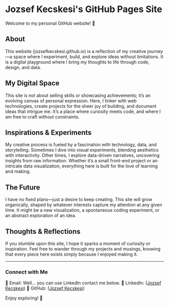 # Jozsef Kecskesi's GitHub Pages Site

Welcome to my personal GitHub website! 🚀

## About
This website (jozsefkecskesi.github.io) is a reflection of my creative journey—a space where I experiment, build, and explore ideas without limitations. It is a digital playground where I bring my thoughts to life through code, design, and data.

## My Digital Space
This site is not about selling skills or showcasing achievements; it’s an evolving canvas of personal expression. Here, I tinker with web technologies, create projects for the sheer joy of building, and document ideas that intrigue me. It’s a place where curiosity meets code, and where I am free to craft without constraints.

## Inspirations & Experiments
My creative process is fueled by a fascination with technology, data, and storytelling. Sometimes I dive into visual experiments, blending aesthetics with interactivity. Other times, I explore data-driven narratives, uncovering insights from raw information. Whether it’s a small front-end project or an intricate data visualization, everything here is built for the love of learning and making.

## The Future
I have no fixed plans—just a desire to keep creating. This site will grow organically, shaped by whatever interests capture my attention at any given time. It might be a new visualization, a spontaneous coding experiment, or an abstract exploration of an idea.

## Thoughts & Reflections
If you stumble upon this site, I hope it sparks a moment of curiosity or inspiration. Feel free to wander through my projects and musings, knowing that every piece here exists simply because I enjoyed making it.

---

### Connect with Me
📧 Email: Well... you can use LinkedIn contact me below.
🔗 LinkedIn: ([Jozsef Kecskesi](https://www.linkedin.com/in/jozsefkecskesi/))
🐙 GitHub: ([Jozsef Kecskesi](https://github.com/jozsefKecskesi))

Enjoy exploring! 🚀

